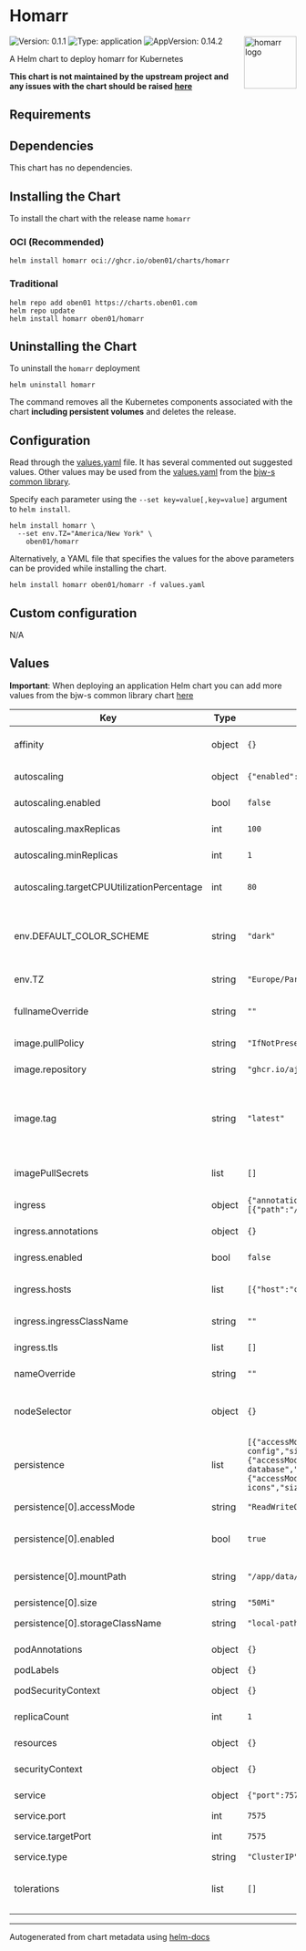 # Homarr

<img src="https://homarr.dev/img/logo.svg" align="right" width="92" alt="homarr logo">

![Version: 0.1.1](https://img.shields.io/badge/Version-0.1.1-informational?style=flat)
![Type: application](https://img.shields.io/badge/Type-application-informational?style=flat)
![AppVersion: 0.14.2](https://img.shields.io/badge/AppVersion-0.14.2-informational?style=flat)

A Helm chart to deploy homarr for Kubernetes

**This chart is not maintained by the upstream project and any issues with the chart should be raised
[here](https://github.com/oben01/charts/issues/new?assignees=oben01&labels=bug&template=bug_report.yaml&name=homarr&version=0.1.1)**

## Requirements

## Dependencies

This chart has no dependencies.

## Installing the Chart

To install the chart with the release name `homarr`

### OCI (Recommended)

```console
helm install homarr oci://ghcr.io/oben01/charts/homarr
```

### Traditional

```console
helm repo add oben01 https://charts.oben01.com
helm repo update
helm install homarr oben01/homarr
```

## Uninstalling the Chart

To uninstall the `homarr` deployment

```console
helm uninstall homarr
```

The command removes all the Kubernetes components associated with the chart **including persistent volumes** and deletes the release.

## Configuration

Read through the [values.yaml](./values.yaml) file. It has several commented out suggested values.
Other values may be used from the [values.yaml](https://github.com/bjw-s/helm-charts/tree/a081de5/charts/library/common/values.yaml) from the [bjw-s common library](https://github.com/bjw-s/helm-charts/tree/a081de5/charts/library/common).

Specify each parameter using the `--set key=value[,key=value]` argument to `helm install`.

```console
helm install homarr \
  --set env.TZ="America/New York" \
    oben01/homarr
```

Alternatively, a YAML file that specifies the values for the above parameters can be provided while installing the chart.

```console
helm install homarr oben01/homarr -f values.yaml
```

## Custom configuration

N/A

## Values

**Important**: When deploying an application Helm chart you can add more values from the bjw-s common library chart [here](https://github.com/bjw-s/helm-charts/tree/a081de5/charts/library/common)

| Key | Type | Default | Description |
|-----|------|---------|-------------|
| affinity | object | `{}` | Node affinity for pod scheduling |
| autoscaling | object | `{"enabled":false,"maxReplicas":100,"minReplicas":1,"targetCPUUtilizationPercentage":80}` | Autoscaling configuration |
| autoscaling.enabled | bool | `false` | Enable autoscaling |
| autoscaling.maxReplicas | int | `100` | Maximum replicas |
| autoscaling.minReplicas | int | `1` | Minimum replicas |
| autoscaling.targetCPUUtilizationPercentage | int | `80` | Target CPU utilization for autoscaling |
| env.DEFAULT_COLOR_SCHEME | string | `"dark"` | Colors and preferences, possible values dark / light |
| env.TZ | string | `"Europe/Paris"` | Your local time zone |
| fullnameOverride | string | `""` | Overrides chart's fullname |
| image.pullPolicy | string | `"IfNotPresent"` | Image pull policy |
| image.repository | string | `"ghcr.io/ajnart/homarr"` | Image repository |
| image.tag | string | `"latest"` | Overrides the image tag whose default is the chart appVersion |
| imagePullSecrets | list | `[]` | Secrets for Docker registry |
| ingress | object | `{"annotations":{},"enabled":false,"hosts":[{"host":"chart-example.local","paths":[{"path":"/","pathType":"ImplementationSpecific"}]}],"ingressClassName":"","tls":[]}` | Ingress configuration |
| ingress.annotations | object | `{}` | Ingress annotations |
| ingress.enabled | bool | `false` | Enable ingress |
| ingress.hosts | list | `[{"host":"chart-example.local","paths":[{"path":"/","pathType":"ImplementationSpecific"}]}]` | Ingress hosts configuration |
| ingress.ingressClassName | string | `""` | Ingress class name |
| ingress.tls | list | `[]` | Ingress TLS configuration |
| nameOverride | string | `""` | Overrides chart's name |
| nodeSelector | object | `{}` | Node selectors for pod scheduling |
| persistence | list | `[{"accessMode":"ReadWriteOnce","enabled":true,"mountPath":"/app/data/configs","name":"homarr-config","size":"50Mi","storageClassName":"local-path"},{"accessMode":"ReadWriteOnce","enabled":true,"mountPath":"/app/database","name":"homarr-database","size":"50Mi","storageClassName":"local-path"},{"accessMode":"ReadWriteOnce","enabled":true,"mountPath":"/app/public/icons","name":"homarr-icons","size":"50Mi","storageClassName":"local-path"}]` | Persistent storage configuration |
| persistence[0].accessMode | string | `"ReadWriteOnce"` | Access mode |
| persistence[0].enabled | bool | `true` | Enable this persistent storage |
| persistence[0].mountPath | string | `"/app/data/configs"` | Mount path inside the pod |
| persistence[0].size | string | `"50Mi"` | Storage size |
| persistence[0].storageClassName | string | `"local-path"` | Storage class name |
| podAnnotations | object | `{}` | Pod annotations |
| podLabels | object | `{}` | Pod labels |
| podSecurityContext | object | `{}` | Pod security context |
| replicaCount | int | `1` | Number of replicas |
| resources | object | `{}` | Resource configuration |
| securityContext | object | `{}` | Security context |
| service | object | `{"port":7575,"targetPort":7575,"type":"ClusterIP"}` | Service configuration |
| service.port | int | `7575` | Service port |
| service.targetPort | int | `7575` | Service target port |
| service.type | string | `"ClusterIP"` | Service type |
| tolerations | list | `[]` | Node tolerations for pod scheduling |

---
Autogenerated from chart metadata using [helm-docs](https://github.com/norwoodj/helm-docs)
